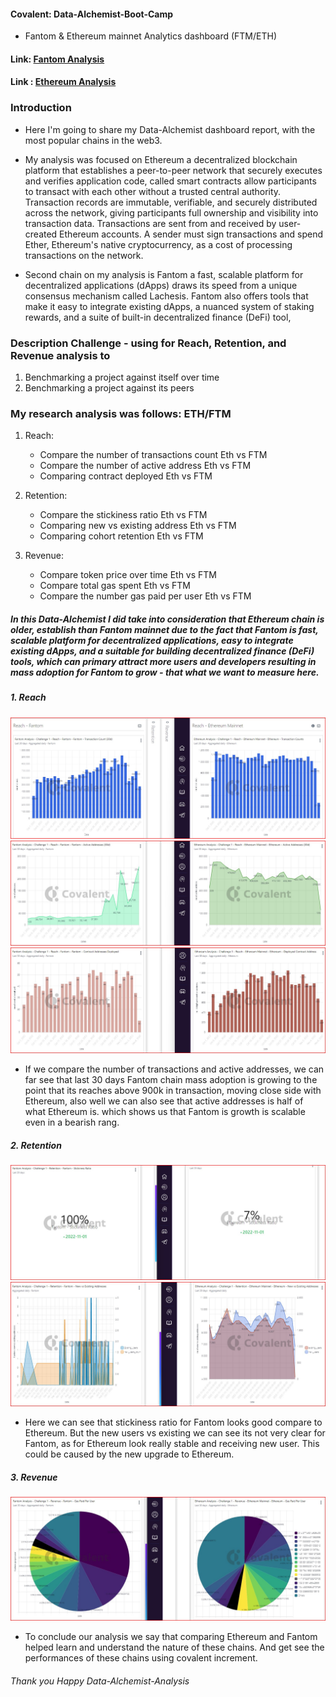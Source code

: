 #### Covalent: Data-Alchemist-Boot-Camp

- Fantom & Ethereum mainnet Analytics dashboard (FTM/ETH)

#### Link: [Fantom Analysis](https://www.covalenthq.com/platform/#/increment/pages/sabelo/fantom-analysis-challenge-1-1/)

#### Link : [Ethereum Analysis](https://www.covalenthq.com/platform/#/increment/pages/sabelo/ethereum-analysis-challenge-1/)

### Introduction

- Here I'm going to share my Data-Alchemist dashboard report, with the most popular chains in the web3.

- My analysis was focused on Ethereum a decentralized blockchain platform that establishes a peer-to-peer network that securely executes and verifies application code, called smart contracts allow participants to transact with each other without a trusted central authority. Transaction records are immutable, verifiable, and securely distributed across the network, giving participants full ownership and visibility into transaction data. Transactions are sent from and received by user-created Ethereum accounts. A sender must sign transactions and spend Ether, Ethereum's native cryptocurrency, as a cost of processing transactions on the network.

- Second chain on my analysis is Fantom a fast, scalable platform for decentralized applications (dApps) draws its speed from a unique consensus mechanism called Lachesis. Fantom also offers tools that make it easy to integrate existing dApps, a nuanced system of staking rewards, and a suite of built-in decentralized finance (DeFi) tool,

### Description Challenge - using for Reach, Retention, and Revenue analysis to

1. Benchmarking a project against itself over time
2. Benchmarking a project against its peers

### My research analysis was follows: ETH/FTM

1. Reach:

   - Compare the number of transactions count Eth vs FTM
   - Compare the number of active address Eth vs FTM
   - Comparing contract deployed Eth vs FTM

2. Retention:

   - Compare the stickiness ratio Eth vs FTM
   - Comparing new vs existing address Eth vs FTM
   - Comparing cohort retention Eth vs FTM

3. Revenue:
   - Compare token price over time Eth vs FTM
   - Compare total gas spent Eth vs FTM
   - Compare the number gas paid per user Eth vs FTM

##### In this Data-Alchemist I did take into consideration that Ethereum chain is older, establish than Fantom mainnet due to the fact that Fantom is fast, scalable platform for decentralized applications, easy to integrate existing dApps, and a suitable for building decentralized finance (DeFi) tools, which can primary attract more users and developers resulting in mass adoption for Fantom to grow - that what we want to measure here.

##### 1. Reach

![transactions coun](https://github.com/SabeloMkhwanzi/Data-Alchemist-Boot-Camp/blob/main/Recah%20-%20transactions%20count%20Eth%20vs%20FTM%20%202022-11-06%20.jpg)
![active address](https://github.com/SabeloMkhwanzi/Data-Alchemist-Boot-Camp/blob/main/Reach%20-%20Active%20Address%20ETH%20vs%20FTH%202022-11-06.jpg)
![contract deployed](https://github.com/SabeloMkhwanzi/Data-Alchemist-Boot-Camp/blob/main/Reach%20-%20Contract%20Deployed%20Addresses%20ETH%20vs%20FTH%202022-11-06.jpg)

- If we compare the number of transactions and active addresses, we can far see that last 30 days Fantom chain mass adoption is growing to the point that its reaches above 900k in transaction, moving close side with Ethereum, also well we can also see that active addresses is half of what Ethereum is. which shows us that Fantom is growth is scalable even in a bearish rang.

##### 2. Retention

![stickiness ratio ](https://github.com/SabeloMkhwanzi/Data-Alchemist-Boot-Camp/blob/main/Retention%20-%20Stickiness%20ratio%20ETH%20vs%20FTH%202022-11-06.jpg)
![new vs existing address](https://github.com/SabeloMkhwanzi/Data-Alchemist-Boot-Camp/blob/main/Retention%20-%20New%20vs%20Existing%20%20ETH%20vs%20FTH%202022-11-06.jpg)

- Here we can see that stickiness ratio for Fantom looks good compare to Ethereum. But the new users vs existing we can see its not very clear for Fantom, as for Ethereum look really stable and receiving new user. This could be caused by the new upgrade to Ethereum.

##### 3. Revenue

![gas paid per user](https://github.com/SabeloMkhwanzi/Data-Alchemist-Boot-Camp/blob/main/Revenue%20-%20Gas%20per%20user%20%20ETH%20vs%20FTH%202022-11-06.jpg)

- To conclude our analysis we say that comparing Ethereum and Fantom helped learn and understand the nature of these chains. And get see the performances of these chains using covalent increment.

###### Thank you Happy Data-Alchemist-Analysis
